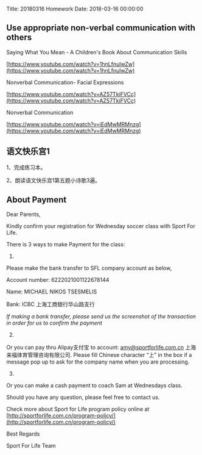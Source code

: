 Title: 20180316 Homework
Date: 2018-03-16 00:00:00


## Use appropriate non-verbal communication with others

Saying What You Mean - A Children's Book About Communication Skills

[https://www.youtube.com/watch?v=1hnLfnulwZw](https://www.youtube.com/watch?v=1hnLfnulwZw)



Nonverbal Communication- Facial Expressions

[https://www.youtube.com/watch?v=AZ57TkiFVCc](https://www.youtube.com/watch?v=AZ57TkiFVCc)



Nonverbal Communication

[https://www.youtube.com/watch?v=iEdMwMRMnzg](https://www.youtube.com/watch?v=iEdMwMRMnzg)

## 语文快乐宫1

1、完成练习本。

2、朗读语文快乐宫1第五题小诗歌3遍。

## About Payment

Dear Parents,



Kindly confirm your registration for Wednesday soccer class with Sport For Life.



There is 3 ways to make Payment for the class:



1) 



Please make the bank transfer to SFL company account as below,



Account number: 6222021001122678144



Name: MICHAEL NIKOS TSESMELIS



Bank: ICBC 上海工商银行华山路支行



*If making a bank transfer, please send us the screenshot of the transaction in order for us to confirm the payment*



2)



Or you can pay thru Alipay支付宝 to account: amy@sportforlife.com.cn 上海来福体育管理咨询有限公司. Please fill Chinese character “上”  in the box if a message pop up to ask for the company name when you are processing.



 3)



Or you can make a cash payment to coach Sam at Wednesdays class.





Should you have any question, please feel free to contact us.



 



 Check more about Sport for Life program policy online at [http://sportforlife.com.cn/program-policy/](http://sportforlife.com.cn/program-policy/)



Best Regards



 Sport For Life Team
